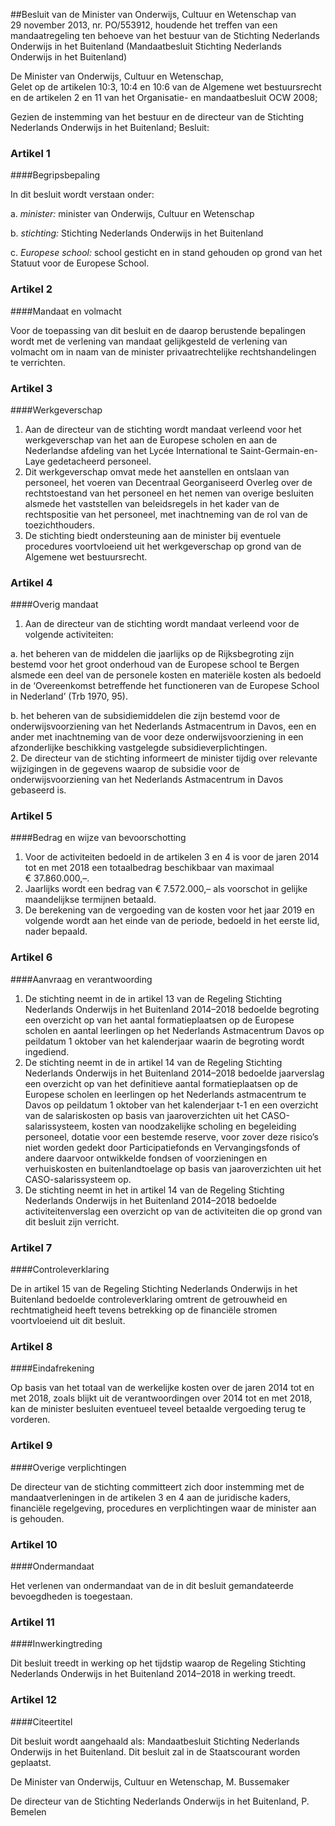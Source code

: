 <meta http-equiv='Content-Type' content='text/html; charset=utf-8' />

##Besluit van de Minister van Onderwijs, Cultuur en Wetenschap van 29 november 2013, nr. PO/553912, houdende het treffen van een mandaatregeling ten behoeve van het bestuur van de Stichting Nederlands Onderwijs in het Buitenland (Mandaatbesluit Stichting Nederlands Onderwijs in het Buitenland)

De Minister van Onderwijs, Cultuur en Wetenschap,  
Gelet op de artikelen 10:3, 10:4 en 10:6 van de Algemene wet bestuursrecht en de artikelen 2 en 11 van het Organisatie- en mandaatbesluit OCW 2008;

Gezien de instemming van het bestuur en de directeur van de Stichting Nederlands Onderwijs in het Buitenland;
Besluit:    

### Artikel  1  

####Begripsbepaling

In dit besluit wordt verstaan onder: 

a.  *minister:* minister van Onderwijs, Cultuur en Wetenschap  

b.  *stichting:* Stichting Nederlands Onderwijs in het Buitenland  

c.  *Europese school:* school gesticht en in stand gehouden op grond van het Statuut voor de Europese School.   

### Artikel  2  

####Mandaat en volmacht

Voor de toepassing van dit besluit en de daarop berustende bepalingen wordt met de verlening van mandaat gelijkgesteld de verlening van volmacht om in naam van de minister privaatrechtelijke rechtshandelingen te verrichten. 

### Artikel  3  

####Werkgeverschap

1.  Aan de directeur van de stichting wordt mandaat verleend voor het werkgeverschap van het aan de Europese scholen en aan de Nederlandse afdeling van het Lycée International te Saint-Germain-en-Laye gedetacheerd personeel.   
2.  Dit werkgeverschap omvat mede het aanstellen en ontslaan van personeel, het voeren van Decentraal Georganiseerd Overleg over de rechtstoestand van het personeel en het nemen van overige besluiten alsmede het vaststellen van beleidsregels in het kader van de rechtspositie van het personeel, met inachtneming van de rol van de toezichthouders.   
3.  De stichting biedt ondersteuning aan de minister bij eventuele procedures voortvloeiend uit het werkgeverschap op grond van de Algemene wet bestuursrecht.  

### Artikel  4  

####Overig mandaat

1.  Aan de directeur van de stichting wordt mandaat verleend voor de volgende activiteiten: 

a. het beheren van de middelen die jaarlijks op de Rijksbegroting zijn bestemd voor het groot onderhoud van de Europese school te Bergen alsmede een deel van de personele kosten en materiële kosten als bedoeld in de ‘Overeenkomst betreffende het functioneren van de Europese School in Nederland’ (Trb 1970, 95).  

b. het beheren van de subsidiemiddelen die zijn bestemd voor de onderwijsvoorziening van het Nederlands Astmacentrum in Davos, een en ander met inachtneming van de voor deze onderwijsvoorziening in een afzonderlijke beschikking vastgelegde subsidieverplichtingen.     
2.  De directeur van de stichting informeert de minister tijdig over relevante wijzigingen in de gegevens waarop de subsidie voor de onderwijsvoorziening van het Nederlands Astmacentrum in Davos gebaseerd is.  

### Artikel  5  

####Bedrag en wijze van bevoorschotting

1.  Voor de activiteiten bedoeld in de artikelen 3 en 4 is voor de jaren 2014 tot en met 2018 een totaalbedrag beschikbaar van maximaal € 37.860.000,–.   
2.  Jaarlijks wordt een bedrag van € 7.572.000,– als voorschot in gelijke maandelijkse termijnen betaald.   
3.  De berekening van de vergoeding van de kosten voor het jaar 2019 en volgende wordt aan het einde van de periode, bedoeld in het eerste lid, nader bepaald.  

### Artikel  6  

####Aanvraag en verantwoording

1.  De stichting neemt in de in artikel 13 van de Regeling Stichting Nederlands Onderwijs in het Buitenland 2014–2018 bedoelde begroting een overzicht op van het aantal formatieplaatsen op de Europese scholen en aantal leerlingen op het Nederlands Astmacentrum Davos op peildatum 1 oktober van het kalenderjaar waarin de begroting wordt ingediend.   
2.  De stichting neemt in de in artikel 14 van de Regeling Stichting Nederlands Onderwijs in het Buitenland 2014–2018 bedoelde jaarverslag een overzicht op van het definitieve aantal formatieplaatsen op de Europese scholen en leerlingen op het Nederlands astmacentrum te Davos op peildatum 1 oktober van het kalenderjaar t-1 en een overzicht van de salariskosten op basis van jaaroverzichten uit het CASO-salarissysteem, kosten van noodzakelijke scholing en begeleiding personeel, dotatie voor een bestemde reserve, voor zover deze risico’s niet worden gedekt door Participatiefonds en Vervangingsfonds of andere daarvoor ontwikkelde fondsen of voorzieningen en verhuiskosten en buitenlandtoelage op basis van jaaroverzichten uit het CASO-salarissysteem op.   
3.  De stichting neemt in het in artikel 14 van de Regeling Stichting Nederlands Onderwijs in het Buitenland 2014–2018 bedoelde activiteitenverslag een overzicht op van de activiteiten die op grond van dit besluit zijn verricht.  

### Artikel  7  

####Controleverklaring

De in artikel 15 van de Regeling Stichting Nederlands Onderwijs in het Buitenland bedoelde controleverklaring omtrent de getrouwheid en rechtmatigheid heeft tevens betrekking op de financiële stromen voortvloeiend uit dit besluit. 

### Artikel  8  

####Eindafrekening

Op basis van het totaal van de werkelijke kosten over de jaren 2014 tot en met 2018, zoals blijkt uit de verantwoordingen over 2014 tot en met 2018, kan de minister besluiten eventueel teveel betaalde vergoeding terug te vorderen. 

### Artikel  9  

####Overige verplichtingen

De directeur van de stichting committeert zich door instemming met de mandaatverleningen in de artikelen 3 en 4 aan de juridische kaders, financiële regelgeving, procedures en verplichtingen waar de minister aan is gehouden. 

### Artikel  10  

####Ondermandaat

Het verlenen van ondermandaat van de in dit besluit gemandateerde bevoegdheden is toegestaan. 

### Artikel  11  

####Inwerkingtreding

Dit besluit treedt in werking op het tijdstip waarop de Regeling Stichting Nederlands Onderwijs in het Buitenland 2014–2018 in werking treedt. 

### Artikel  12  

####Citeertitel

Dit besluit wordt aangehaald als: Mandaatbesluit Stichting Nederlands Onderwijs in het Buitenland. 
Dit besluit zal in de Staatscourant worden geplaatst.  

De 
Minister van Onderwijs, Cultuur en Wetenschap, 
M. Bussemaker   

De directeur van de Stichting Nederlands Onderwijs in het Buitenland, 
P. Bemelen     
